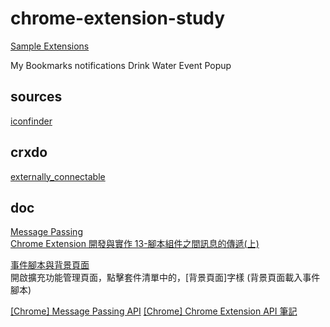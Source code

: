 # chrome-extension-study

[Sample Extensions](https://developer.chrome.com/extensions/samples)

My Bookmarks
notifications
Drink Water Event Popup

## sources

[iconfinder](https://www.iconfinder.com/)

## crxdo

[externally_connectable](https://crxdoc-zh.appspot.com/apps/manifest/externally_connectable)

## doc

[Message Passing](https://developer.chrome.com/apps/messaging)  
[Chrome Extension 開發與實作 13-腳本組件之間訊息的傳遞(上)](https://ithelp.ithome.com.tw/articles/10187744)  

[事件腳本與背景頁面](https://ithelp.ithome.com.tw/articles/10186775)  
開啟擴充功能管理頁面，點擊套件清單中的，[背景頁面]字樣  (背景頁面載入事件腳本)

[[Chrome] Message Passing API](https://pjchender.github.io/2019/05/21/chrome-message-passing-api/)
[[Chrome] Chrome Extension API 筆記](https://pjchender.github.io/2019/05/08/chrome-chrome-extension-api-%E7%AD%86%E8%A8%98/)